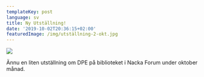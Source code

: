 ```yaml
---
templateKey: post
language: sv
title: Ny Utställning!
date: '2019-10-02T20:36:15+02:00'
featuredImage: /img/utställning-2-okt.jpg
---
```



![](/img/utställning-2-okt.jpg)

Ännu en liten utställning om DPE på biblioteket i Nacka Forum under oktober månad.
